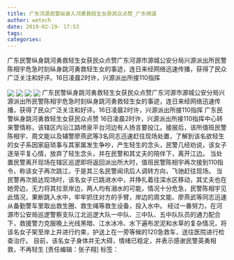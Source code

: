 ```yaml
---
title: 广东河源民警纵身入河勇救轻生女获民众点赞_广东频道
author: wetech
date: 2019-02-19- 17:53
tags: 
categories: 
---
```

广东民警纵身跳河勇救轻生女获民众点赞广东河源市源城公安分局兴源派出所民警陈相宇危急时刻纵身跳河勇救轻生女的事迹，连日来经网络迅速传播，获得了民众广泛关注和好评。16日凌晨2时许，兴源派出所接110指挥
<!-- more -->
                
<img align="center" border="0" src="http://p3.ifengimg.com/a/2019_08/8b7c8712d208d28_size30_w540_h405.jpg" />
                
<img align="center" border="0" src="http://p3.ifengimg.com/a/2019_08/9eff09b0578b819_size15_w540_h304.jpg" />
                
<img align="center" border="0" src="http://p2.ifengimg.com/a/2019_08/e6c2d5d5e1f9606_size29_w540_h405.jpg" />
            
<img align="center" border="0" src="http://p2.ifengimg.com/a/2016/0810/204c433878d5cf9size1_w16_h16.png" />
广东民警纵身跳河勇救轻生女获民众点赞广东河源市源城公安分局兴源派出所民警陈相宇危急时刻纵身跳河勇救轻生女的事迹，连日来经网络迅速传播，获得了民众广泛关注和好评。16日凌晨2时许，兴源派出所接110指挥
广东民警纵身跳河勇救轻生女获民众点赞
16日凌晨2时许，兴源派出所接110指挥中心转来警情称，该辖区内沿江路喷泉平台河边有人扬言要投江。接报后，该所值班民警陈相宇、周文能以及辅警廖燕武等3名同志迅速赶往现场处置，了解到该名欲轻生的女子系因家庭琐事与其家属发生争吵，产生轻生的念头，民警几经劝说，该女子逐渐平复心情，放弃了轻生念头，并在民警和其丈夫的陪伴下，离开江边。
当处置民警离开现场在辖区巡逻即将返回派出所大时，值班民警陈相宇再次接到110指令，称该女子再次跳江，于是其三名民警闻讯后人调转方向，飞驰赶往现场。
当民警再次抵达现场时，该名女子已跳进水中，并挣扎着往深水区移动，其丈夫也在她旁边，无力将其拉至岸边，两人均有溺水的可能，情况十分危急，民警陈相宇见此情况，果断跳入水中，牢牢抓住对方的手臂，岸边的周文能、廖燕武等同志迅速从备勤警车里取出救生圈、救生绳等救生设备，投入水中。
经过一番努力，在河源市公安局巡逻警察支队江北巡逻大队一中队、三中队、五中队队员的通力配合下，救援警力克服晚上光线黑暗、江水冰冷、水下遍布淤泥和水草的复杂情况，将该名女子架至岸上并进行约束，护送上在一旁等候的120急救车，送往医院进行检查治疗。
目前，该名女子身体并无大碍，情绪已稳定，并表示感谢民警英勇相救，不再轻生
[责任编辑：张子翔]
标签：
             
